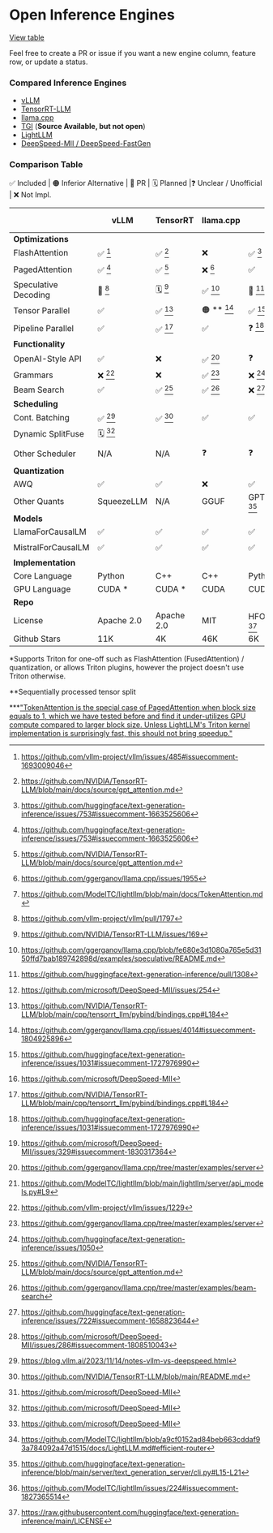 # Open Inference Engines

[View table](https://github.com/lapp0/lm-inference-engines/blob/main/README.md)

Feel free to create a PR or issue if you want a new engine column, feature row, or update a status. 

### Compared Inference Engines

- [vLLM](https://github.com/vllm-project/vllm/)
- [TensorRT-LLM](https://github.com/NVIDIA/TensorRT-LLM)
- [llama.cpp](https://github.com/ggerganov/llama.cpp/)
- [TGI](https://github.com/huggingface/text-generation-inference/) (**Source Available, but not open**)
- [LightLLM](https://github.com/ModelTC/lightllm)
- [DeepSpeed-MII / DeepSpeed-FastGen](https://github.com/microsoft/DeepSpeed-MII)


### Comparison Table

 ✅ Included | 🟠 Inferior Alternative | 🔨 PR | 🗓️ Planned |❓ Unclear / Unofficial | ❌ Not Impl.



|                          | vLLM       | TensorRT       | llama.cpp    | TGI         | LightLLM    | DS Fastgen  |
|--------------------------|------------|----------------|--------------|-------------|-------------|-------------|
| **Optimizations**        |            |                |              |             |             |             |
| FlashAttention           | ✅ [^4]    | ✅ [^16]        | ❌              | ✅ [^1]     | ✅           | ✅         |
| PagedAttention           | ✅ [^1]    | ✅ [^16]        | ❌ [^10]     | ✅          | 🟠 ***  [^19]    |  ✅         |
| Speculative Decoding     | 🔨 [^8]    | 🗓️ [^2]        | ✅ [^11]     | 🔨 [^3]     | ❌           |  ❌ [^27]       |
| Tensor Parallel          | ✅         | ✅ [^17]        | 🟠 ** [^12]     | ✅ [^5]     | ✅           | ✅ [^25]         |
| Pipeline Parallel        | ✅         | ✅ [^17]        | ✅           | ❓ [^5]     | ❌           | ❌ [^26]            |
| **Functionality**        |            |                |              |             |             |             |
| OpenAI-Style API         | ✅         | ❌              | ✅ [^13]     | ❓           | ✅ [^20]     |  ❌            |
| Grammars                 | ❌ [^9]    | ❌              | ✅ [^13]     | ❌ [^6]     | ❌           | ❌         |
| Beam Search              | ✅         | ✅ [^16]        | ✅ [^14]     | ❌ [^7]     | ❌           | ❌ [^28]            |
| **Scheduling**           |            |                |              |             |             |           |
| Cont. Batching           | ✅ [^22]   | ✅ [^23]        | ✅           | ✅          | ❌           | ✅ [^25]       |
| Dynamic SplitFuse        | 🗓️ [^25]   |                 |             |             |              | ✅ [^25]       |
| Other Scheduler          | N/A         | N/A            | ❓           | ❓          | EfficientRouter [^24] | N/A |
| **Quantization**         |            |                |              |             |             |             |
| AWQ                      | ✅         | ✅              | ❌           | ✅          | ❌           | ❌             |
| Other Quants             | SqueezeLLM | N/A              | GGUF         | GPTQ, BnB [^18] | ❓ |             |
| **Models**               |            |                |              |             |             |             |
| LlamaForCausalLM         | ✅         | ✅              | ✅           | ✅          | ✅           |  ✅          |
| MistralForCausalLM       | ✅         | ✅              | ✅           | ✅          | 🗓️ [^21]    |   ✅         |
| **Implementation**       |            |                |              |             |             |             |
| Core Language            | Python     | C++            | C++          | Python/Rust | Python      | Python        |
| GPU Language             | CUDA *     | CUDA *         | CUDA         | CUDA *      | Triton/CUDA | CUDA *        |
| **Repo**                 |            |                |              |             |             |             |
| License                  | Apache 2.0 | Apache 2.0     | MIT          | HFOILv1.0 [^15] | Apache 2.0 | Apache 2.0            |
| Github Stars             | 11K        | 4K             | 46K          | 6K          | 1K          |  1K            |


*Supports Triton for one-off such as FlashAttention (FusedAttention) / quantization, or allows Triton plugins, however the project doesn't use Triton otherwise.

**Sequentially processed tensor split

***["TokenAttention is the special case of PagedAttention when block size equals to 1, which we have tested before and find it under-utilizes GPU compute compared to larger block size. Unless LightLLM's Triton kernel implementation is surprisingly fast, this should not bring speedup."](https://github.com/vllm-project/vllm/issues/670#issuecomment-1664683953)

[^1]: https://github.com/huggingface/text-generation-inference/issues/753#issuecomment-1663525606
[^2]: https://github.com/NVIDIA/TensorRT-LLM/issues/169
[^3]: https://github.com/huggingface/text-generation-inference/pull/1308
[^4]: https://github.com/vllm-project/vllm/issues/485#issuecomment-1693009046
[^5]: https://github.com/huggingface/text-generation-inference/issues/1031#issuecomment-1727976990
[^6]: https://github.com/huggingface/text-generation-inference/issues/1050
[^7]: https://github.com/huggingface/text-generation-inference/issues/722#issuecomment-1658823644
[^8]: https://github.com/vllm-project/vllm/pull/1797
[^9]: https://github.com/vllm-project/vllm/issues/1229
[^10]: https://github.com/ggerganov/llama.cpp/issues/1955
[^11]: https://github.com/ggerganov/llama.cpp/blob/fe680e3d1080a765e5d3150ffd7bab189742898d/examples/speculative/README.md
[^12]: https://github.com/ggerganov/llama.cpp/issues/4014#issuecomment-1804925896
[^13]: https://github.com/ggerganov/llama.cpp/tree/master/examples/server
[^14]: https://github.com/ggerganov/llama.cpp/tree/master/examples/beam-search
[^15]: https://raw.githubusercontent.com/huggingface/text-generation-inference/main/LICENSE
[^16]: https://github.com/NVIDIA/TensorRT-LLM/blob/main/docs/source/gpt_attention.md
[^17]: https://github.com/NVIDIA/TensorRT-LLM/blob/main/cpp/tensorrt_llm/pybind/bindings.cpp#L184
[^18]: https://github.com/huggingface/text-generation-inference/blob/main/server/text_generation_server/cli.py#L15-L21
[^19]: https://github.com/ModelTC/lightllm/blob/main/docs/TokenAttention.md
[^20]: https://github.com/ModelTC/lightllm/blob/main/lightllm/server/api_models.py#L9
[^21]: https://github.com/ModelTC/lightllm/issues/224#issuecomment-1827365514
[^22]: https://blog.vllm.ai/2023/11/14/notes-vllm-vs-deepspeed.html
[^23]: https://github.com/NVIDIA/TensorRT-LLM/blob/main/README.md
[^24]: https://github.com/ModelTC/lightllm/blob/a9cf0152ad84beb663cddaf93a784092a47d1515/docs/LightLLM.md#efficient-router
[^25]: https://github.com/microsoft/DeepSpeed-MII
[^26]: https://github.com/microsoft/DeepSpeed-MII/issues/329#issuecomment-1830317364
[^27]: https://github.com/microsoft/DeepSpeed-MII/issues/254
[^28]: https://github.com/microsoft/DeepSpeed-MII/issues/286#issuecomment-1808510043
